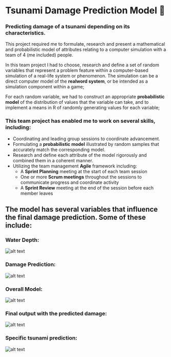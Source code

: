 # Tsunami Damage Prediction Model 🌊
### Predicting damage of a tsunami depending on its characteristics.
This project required me to formulate, research and present a mathematical and probabilistic model of attributes relating to a computer simulation with a team of 4 (me included) people.

In this team project I had to choose, research and define a set of random variables that represent a problem feature within a computer-based simulation of a real-life system or phenomenon. The simulation can be a direct computer model of the **realword system**, or be intended as a simulation component within a game;

For each random variable, we had to construct an appropriate **probabilistic model** of the distribution of values that the variable can take, and to implement a means in
R of randomly generating values for each variable;

### This team project has enabled me to work on several skills, including:
- Coordinating and leading group sessions to coordinate advancement.
- Formulating a **probabilistic model** illustrated by random samples that accurately match the corresponding model.
- Research and define each attribute of the model rigorously and combined them in a coherent manner.
- Utilizing the team management **Agile** framework including:
  - A **Sprint Planning** meeting at the start of each team session
  - One or more **Scrum meetings** throughout the sessions to communicate progress and coordinate activity
  - A **Sprint Review** meeting at the end of the session before each member leaves

## The model has several variables that influence the final damage prediction. Some of these include:
### Water Depth:
![alt text](https://abload.de/img/waterdepthrzjqg.png)

### Damage Prediction:
![alt text](https://abload.de/img/predictingdamage5ljg9.png)

### Overall Model:
![alt text](https://abload.de/img/overall_modelvskkl.png)

### Final output with the predicted damage:
![alt text](https://abload.de/img/rgnoutputcgk89.png)

### Specific tsunami prediction:
![alt text](https://abload.de/img/extramgkgh.png)


